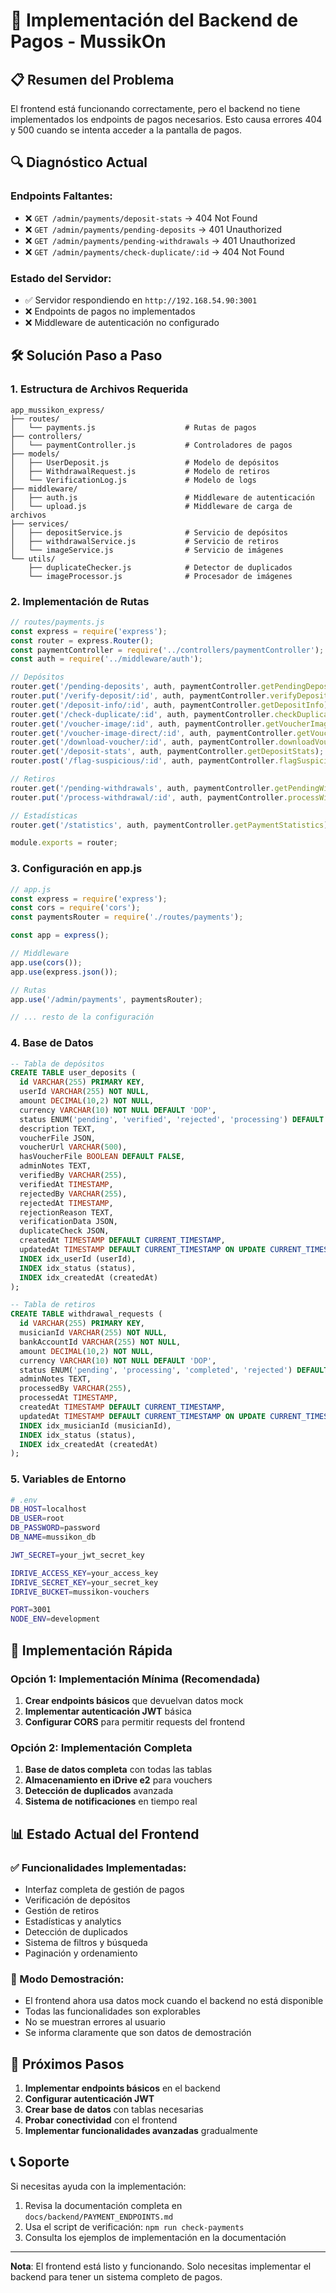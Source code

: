 # 🚀 Implementación del Backend de Pagos - MussikOn

## 📋 Resumen del Problema

El frontend está funcionando correctamente, pero el backend no tiene implementados los endpoints de pagos necesarios. Esto causa errores 404 y 500 cuando se intenta acceder a la pantalla de pagos.

## 🔍 Diagnóstico Actual

### Endpoints Faltantes:
- ❌ `GET /admin/payments/deposit-stats` → 404 Not Found
- ❌ `GET /admin/payments/pending-deposits` → 401 Unauthorized
- ❌ `GET /admin/payments/pending-withdrawals` → 401 Unauthorized
- ❌ `GET /admin/payments/check-duplicate/:id` → 404 Not Found

### Estado del Servidor:
- ✅ Servidor respondiendo en `http://192.168.54.90:3001`
- ❌ Endpoints de pagos no implementados
- ❌ Middleware de autenticación no configurado

## 🛠️ Solución Paso a Paso

### 1. Estructura de Archivos Requerida

```
app_mussikon_express/
├── routes/
│   └── payments.js                    # Rutas de pagos
├── controllers/
│   └── paymentController.js           # Controladores de pagos
├── models/
│   ├── UserDeposit.js                 # Modelo de depósitos
│   ├── WithdrawalRequest.js           # Modelo de retiros
│   └── VerificationLog.js             # Modelo de logs
├── middleware/
│   ├── auth.js                        # Middleware de autenticación
│   └── upload.js                      # Middleware de carga de archivos
├── services/
│   ├── depositService.js              # Servicio de depósitos
│   ├── withdrawalService.js           # Servicio de retiros
│   └── imageService.js                # Servicio de imágenes
└── utils/
    ├── duplicateChecker.js            # Detector de duplicados
    └── imageProcessor.js              # Procesador de imágenes
```

### 2. Implementación de Rutas

```javascript
// routes/payments.js
const express = require('express');
const router = express.Router();
const paymentController = require('../controllers/paymentController');
const auth = require('../middleware/auth');

// Depósitos
router.get('/pending-deposits', auth, paymentController.getPendingDeposits);
router.put('/verify-deposit/:id', auth, paymentController.verifyDeposit);
router.get('/deposit-info/:id', auth, paymentController.getDepositInfo);
router.get('/check-duplicate/:id', auth, paymentController.checkDuplicate);
router.get('/voucher-image/:id', auth, paymentController.getVoucherImage);
router.get('/voucher-image-direct/:id', auth, paymentController.getVoucherImageDirect);
router.get('/download-voucher/:id', auth, paymentController.downloadVoucher);
router.get('/deposit-stats', auth, paymentController.getDepositStats);
router.post('/flag-suspicious/:id', auth, paymentController.flagSuspicious);

// Retiros
router.get('/pending-withdrawals', auth, paymentController.getPendingWithdrawals);
router.put('/process-withdrawal/:id', auth, paymentController.processWithdrawal);

// Estadísticas
router.get('/statistics', auth, paymentController.getPaymentStatistics);

module.exports = router;
```

### 3. Configuración en app.js

```javascript
// app.js
const express = require('express');
const cors = require('cors');
const paymentsRouter = require('./routes/payments');

const app = express();

// Middleware
app.use(cors());
app.use(express.json());

// Rutas
app.use('/admin/payments', paymentsRouter);

// ... resto de la configuración
```

### 4. Base de Datos

```sql
-- Tabla de depósitos
CREATE TABLE user_deposits (
  id VARCHAR(255) PRIMARY KEY,
  userId VARCHAR(255) NOT NULL,
  amount DECIMAL(10,2) NOT NULL,
  currency VARCHAR(10) NOT NULL DEFAULT 'DOP',
  status ENUM('pending', 'verified', 'rejected', 'processing') DEFAULT 'pending',
  description TEXT,
  voucherFile JSON,
  voucherUrl VARCHAR(500),
  hasVoucherFile BOOLEAN DEFAULT FALSE,
  adminNotes TEXT,
  verifiedBy VARCHAR(255),
  verifiedAt TIMESTAMP,
  rejectedBy VARCHAR(255),
  rejectedAt TIMESTAMP,
  rejectionReason TEXT,
  verificationData JSON,
  duplicateCheck JSON,
  createdAt TIMESTAMP DEFAULT CURRENT_TIMESTAMP,
  updatedAt TIMESTAMP DEFAULT CURRENT_TIMESTAMP ON UPDATE CURRENT_TIMESTAMP,
  INDEX idx_userId (userId),
  INDEX idx_status (status),
  INDEX idx_createdAt (createdAt)
);

-- Tabla de retiros
CREATE TABLE withdrawal_requests (
  id VARCHAR(255) PRIMARY KEY,
  musicianId VARCHAR(255) NOT NULL,
  bankAccountId VARCHAR(255) NOT NULL,
  amount DECIMAL(10,2) NOT NULL,
  currency VARCHAR(10) NOT NULL DEFAULT 'DOP',
  status ENUM('pending', 'processing', 'completed', 'rejected') DEFAULT 'pending',
  adminNotes TEXT,
  processedBy VARCHAR(255),
  processedAt TIMESTAMP,
  createdAt TIMESTAMP DEFAULT CURRENT_TIMESTAMP,
  updatedAt TIMESTAMP DEFAULT CURRENT_TIMESTAMP ON UPDATE CURRENT_TIMESTAMP,
  INDEX idx_musicianId (musicianId),
  INDEX idx_status (status),
  INDEX idx_createdAt (createdAt)
);
```

### 5. Variables de Entorno

```bash
# .env
DB_HOST=localhost
DB_USER=root
DB_PASSWORD=password
DB_NAME=mussikon_db

JWT_SECRET=your_jwt_secret_key

IDRIVE_ACCESS_KEY=your_access_key
IDRIVE_SECRET_KEY=your_secret_key
IDRIVE_BUCKET=mussikon-vouchers

PORT=3001
NODE_ENV=development
```

## 🎯 Implementación Rápida

### Opción 1: Implementación Mínima (Recomendada)

1. **Crear endpoints básicos** que devuelvan datos mock
2. **Implementar autenticación JWT** básica
3. **Configurar CORS** para permitir requests del frontend

### Opción 2: Implementación Completa

1. **Base de datos completa** con todas las tablas
2. **Almacenamiento en iDrive e2** para vouchers
3. **Detección de duplicados** avanzada
4. **Sistema de notificaciones** en tiempo real

## 📊 Estado Actual del Frontend

### ✅ Funcionalidades Implementadas:
- Interfaz completa de gestión de pagos
- Verificación de depósitos
- Gestión de retiros
- Estadísticas y analytics
- Detección de duplicados
- Sistema de filtros y búsqueda
- Paginación y ordenamiento

### 🔄 Modo Demostración:
- El frontend ahora usa datos mock cuando el backend no está disponible
- Todas las funcionalidades son explorables
- No se muestran errores al usuario
- Se informa claramente que son datos de demostración

## 🚀 Próximos Pasos

1. **Implementar endpoints básicos** en el backend
2. **Configurar autenticación JWT**
3. **Crear base de datos** con tablas necesarias
4. **Probar conectividad** con el frontend
5. **Implementar funcionalidades avanzadas** gradualmente

## 📞 Soporte

Si necesitas ayuda con la implementación:

1. Revisa la documentación completa en `docs/backend/PAYMENT_ENDPOINTS.md`
2. Usa el script de verificación: `npm run check-payments`
3. Consulta los ejemplos de implementación en la documentación

---

**Nota**: El frontend está listo y funcionando. Solo necesitas implementar el backend para tener un sistema completo de pagos. 